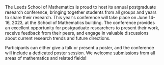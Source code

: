 The Leeds School of Mathematics is proud to host its annual postgraduate research conference, bringing together students from all groups and years to share their research.
This year's conference will take place on June 14-16, 2023, at the School of Mathematics building.
The conference provides an excellent opportunity for postgraduate researchers to present their work, receive feedback from their peers, and engage in valuable discussions about current research trends and future directions.

Participants can either give a talk or present a poster, and the conference will include a dedicated poster session.
We welcome [submissions](./call_for_speakers) from all areas of mathematics and related fields!
